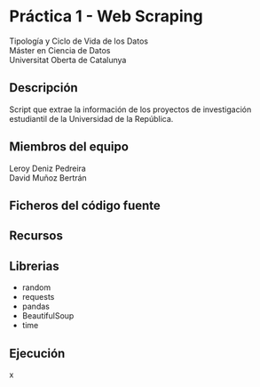 # Práctica 1 - Web Scraping
Tipología y Ciclo de Vida de los Datos<br/>Máster en Ciencia de Datos<br/>Universitat Oberta de Catalunya <br/>

## Descripción
Script que extrae la información de los proyectos de investigación estudiantil de la Universidad de la República.

## Miembros del equipo
Leroy Deniz Pedreira <br/>
David Muñoz Bertrán
## Ficheros del código fuente


## Recursos

## Librerias
 - random
 - requests 
 - pandas
 - BeautifulSoup
 - time

## Ejecución
x
